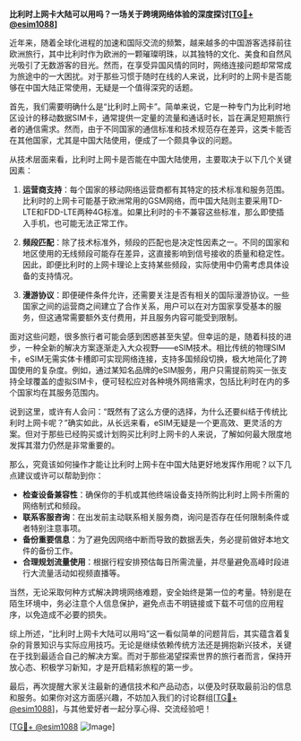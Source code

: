 **比利时上网卡大陆可以用吗？一场关于跨境网络体验的深度探讨[[TG💪+ @esim1088](https://t.me/s/esim1088)]**

近年来，随着全球化进程的加速和国际交流的频繁，越来越多的中国游客选择前往欧洲旅行，其中比利时作为欧洲的一颗璀璨明珠，以其独特的文化、美食和自然风光吸引了无数游客的目光。然而，在享受异国风情的同时，网络连接问题却常常成为旅途中的一大困扰。对于那些习惯于随时在线的人来说，比利时的上网卡是否能够在中国大陆正常使用，无疑是一个值得深究的话题。

首先，我们需要明确什么是“比利时上网卡”。简单来说，它是一种专门为比利时地区设计的移动数据SIM卡，通常提供一定量的流量和通话时长，旨在满足短期旅行者的通信需求。然而，由于不同国家的通信标准和技术规范存在差异，这类卡能否在其他国家，尤其是中国大陆使用，便成了一个颇具争议的问题。

从技术层面来看，比利时上网卡是否能在中国大陆使用，主要取决于以下几个关键因素：

1. **运营商支持**：每个国家的移动网络运营商都有其特定的技术标准和服务范围。比利时的上网卡可能基于欧洲常用的GSM网络，而中国大陆则主要采用TD-LTE和FDD-LTE两种4G标准。如果比利时的卡不兼容这些标准，那么即使插入手机，也可能无法正常工作。

2. **频段匹配**：除了技术标准外，频段的匹配也是决定性因素之一。不同的国家和地区使用的无线频段可能存在差异，这直接影响到信号接收的质量和稳定性。因此，即便比利时的上网卡理论上支持某些频段，实际使用中仍需考虑具体设备的支持情况。

3. **漫游协议**：即便硬件条件允许，还需要关注是否有相关的国际漫游协议。一些国家之间的运营商之间建立了合作关系，用户可以在对方国家享受基本的服务，但这通常需要额外支付费用，并且服务内容可能受到限制。

面对这些问题，很多旅行者可能会感到困惑甚至失望。但幸运的是，随着科技的进步，一种全新的解决方案逐渐走入大众视野——eSIM技术。相比传统的物理SIM卡，eSIM无需实体卡槽即可实现网络连接，支持多国频段切换，极大地简化了跨国使用的复杂度。例如，通过某知名品牌的eSIM服务，用户只需提前购买一张支持全球覆盖的虚拟SIM卡，便可轻松应对各种境外网络需求，包括比利时在内的多个国家均在其服务范围内。

说到这里，或许有人会问：“既然有了这么方便的选择，为什么还要纠结于传统比利时上网卡呢？”确实如此，从长远来看，eSIM无疑是一个更高效、更灵活的方案。但对于那些已经购买或计划购买比利时上网卡的人来说，了解如何最大限度地发挥其潜力仍然是非常重要的。

那么，究竟该如何操作才能让比利时上网卡在中国大陆更好地发挥作用呢？以下几点建议或许可以帮助到你：

- **检查设备兼容性**：确保你的手机或其他终端设备支持所购比利时上网卡所需的网络制式和频段。
- **联系客服咨询**：在出发前主动联系相关服务商，询问是否存在任何限制条件或者特别注意事项。
- **备份重要信息**：为了避免因网络中断而导致的数据丢失，务必提前做好本地文件的备份工作。
- **合理规划流量使用**：根据行程安排预估每日所需流量，并尽量避免高峰时段进行大流量活动如视频直播等。

当然，无论采取何种方式解决跨境网络难题，安全始终是第一位的考量。特别是在陌生环境中，务必注意个人信息保护，避免点击不明链接或下载不可信的应用程序，以免造成不必要的损失。

综上所述，“比利时上网卡大陆可以用吗”这一看似简单的问题背后，其实蕴含着复杂的背景知识与实际应用技巧。无论是继续依赖传统方法还是拥抱新兴技术，关键在于找到最适合自己的解决方案。而对于那些渴望探索世界的旅行者而言，保持开放心态、积极学习新知，才是开启精彩旅程的第一步。

最后，再次提醒大家关注最新的通信技术和产品动态，以便及时获取最前沿的信息和服务。如果你对这方面感兴趣，不妨加入我们的讨论群组[[TG💪+ @esim1088](https://t.me/s/esim1088)]，与其他爱好者一起分享心得、交流经验吧！

[[TG💪+ @esim1088](https://t.me/s/esim1088) ![Image](https://i.postimg.cc/4NQfJmqS/Snipaste-2025-05-13-00-14-12.png)]